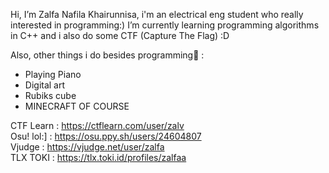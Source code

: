 Hi, I’m Zalfa Nafila Khairunnisa,
i'm an electrical eng student who really interested in programming:)
I’m currently learning programming algorithms in C++ and i also do some CTF (Capture The Flag) :D

Also, other things i do besides programming🌼 :
- Playing Piano
- Digital art
- Rubiks cube
- MINECRAFT OF COURSE


CTF Learn : https://ctflearn.com/user/zalv    
Osu! lol:] : https://osu.ppy.sh/users/24604807     
Vjudge : https://vjudge.net/user/zalfa  
TLX TOKI : https://tlx.toki.id/profiles/zalfaa  
